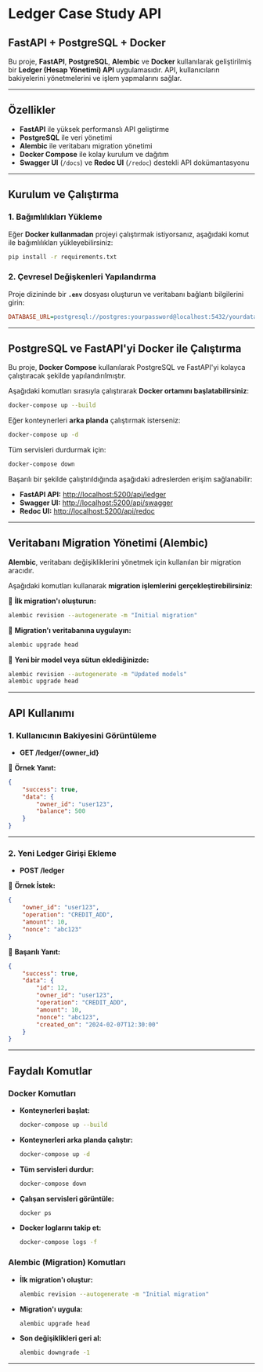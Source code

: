 ﻿# Ledger Case Study API

## FastAPI + PostgreSQL + Docker

Bu proje, **FastAPI**, **PostgreSQL**, **Alembic** ve **Docker** kullanılarak geliştirilmiş bir **Ledger (Hesap Yönetimi) API** uygulamasıdır. API, kullanıcıların bakiyelerini yönetmelerini ve işlem yapmalarını sağlar.

---

## **Özellikler**
- **FastAPI** ile yüksek performanslı API geliştirme
- **PostgreSQL** ile veri yönetimi
- **Alembic** ile veritabanı migration yönetimi
- **Docker Compose** ile kolay kurulum ve dağıtım
- **Swagger UI** (`/docs`) ve **Redoc UI** (`/redoc`) destekli API dokümantasyonu

---

## **Kurulum ve Çalıştırma**

### **1. Bağımlılıkları Yükleme**
Eğer **Docker kullanmadan** projeyi çalıştırmak istiyorsanız, aşağıdaki komut ile bağımlılıkları yükleyebilirsiniz:

```bash
pip install -r requirements.txt
```

### **2. Çevresel Değişkenleri Yapılandırma**
Proje dizininde bir **`.env`** dosyası oluşturun ve veritabanı bağlantı bilgilerini girin:

```ini
DATABASE_URL=postgresql://postgres:yourpassword@localhost:5432/yourdatabase
```

---

## **PostgreSQL ve FastAPI'yi Docker ile Çalıştırma**
Bu proje, **Docker Compose** kullanılarak PostgreSQL ve FastAPI'yi kolayca çalıştıracak şekilde yapılandırılmıştır.

Aşağıdaki komutları sırasıyla çalıştırarak **Docker ortamını başlatabilirsiniz**:

```bash
docker-compose up --build
```

Eğer konteynerleri **arka planda** çalıştırmak isterseniz:

```bash
docker-compose up -d
```

Tüm servisleri durdurmak için:

```bash
docker-compose down
```

Başarılı bir şekilde çalıştırıldığında aşağıdaki adreslerden erişim sağlanabilir:

- **FastAPI API:** [http://localhost:5200/api/ledger](http://localhost:5200/api/ledger)
- **Swagger UI:** [http://localhost:5200/api/swagger](http://localhost:5200/api/swagger)
- **Redoc UI:** [http://localhost:5200/api/redoc](http://localhost:5200/api/redoc)

---

## **Veritabanı Migration Yönetimi (Alembic)**

**Alembic**, veritabanı değişikliklerini yönetmek için kullanılan bir migration aracıdır.

Aşağıdaki komutları kullanarak **migration işlemlerini gerçekleştirebilirsiniz**:

📌 **İlk migration'ı oluşturun:**
```bash
alembic revision --autogenerate -m "Initial migration"
```

📌 **Migration'ı veritabanına uygulayın:**
```bash
alembic upgrade head
```

📌 **Yeni bir model veya sütun eklediğinizde:**
```bash
alembic revision --autogenerate -m "Updated models"
alembic upgrade head
```

---

## **API Kullanımı**

### **1. Kullanıcının Bakiyesini Görüntüleme**
- **GET /ledger/{owner_id}**

📌 **Örnek Yanıt:**
```json
{
    "success": true,
    "data": {
        "owner_id": "user123",
        "balance": 500
    }
}
```

---

### **2. Yeni Ledger Girişi Ekleme**
- **POST /ledger**

📌 **Örnek İstek:**
```json
{
    "owner_id": "user123",
    "operation": "CREDIT_ADD",
    "amount": 10,
    "nonce": "abc123"
}
```

📌 **Başarılı Yanıt:**
```json
{
    "success": true,
    "data": {
        "id": 12,
        "owner_id": "user123",
        "operation": "CREDIT_ADD",
        "amount": 10,
        "nonce": "abc123",
        "created_on": "2024-02-07T12:30:00"
    }
}
```

---

## **Faydalı Komutlar**

### **Docker Komutları**
- **Konteynerleri başlat:**  
  ```bash
  docker-compose up --build
  ```
- **Konteynerleri arka planda çalıştır:**  
  ```bash
  docker-compose up -d
  ```
- **Tüm servisleri durdur:**  
  ```bash
  docker-compose down
  ```
- **Çalışan servisleri görüntüle:**  
  ```bash
  docker ps
  ```
- **Docker loglarını takip et:**  
  ```bash
  docker-compose logs -f
  ```

### **Alembic (Migration) Komutları**
- **İlk migration'ı oluştur:**  
  ```bash
  alembic revision --autogenerate -m "Initial migration"
  ```
- **Migration'ı uygula:**  
  ```bash
  alembic upgrade head
  ```
- **Son değişiklikleri geri al:**  
  ```bash
  alembic downgrade -1
  ```

---
